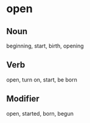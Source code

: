 open
===

Noun
---

beginning, start, birth, opening

Verb
---

open, turn on, start, be born

Modifier
---

open, started, born, begun